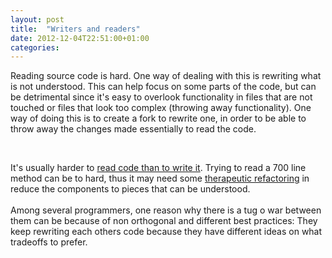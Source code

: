 ```yaml
---
layout: post
title:  "Writers and readers"
date: 2012-12-04T22:51:00+01:00
categories: 
---
```


Reading source code is hard. One way of dealing with this is rewriting what is not understood. This can help focus on some parts of the code, but can be detrimental since it's easy to overlook functionality in files that are not touched or files that look too complex (throwing away functionality). One way of doing this is to create a fork to rewrite one, in order to be able to throw away the changes made essentially to read the code. <div>
<br>
</div>
<div>
It's usually harder to <a href="http://gamedevwithoutacause.com/?p=1329">read code than to write it</a>. Trying to read a 700 line method can be to hard, thus it may need some <a href="https://github.com/kytrinyx/therapeutic-refactoring">therapeutic refactoring</a> in reduce the components to pieces that can be understood.</div>
<div>
<br>
</div>
<div>
Among several programmers, one reason why there is a tug o war between them can be because of non orthogonal and different best practices: They keep rewriting each others code because they have different ideas on what tradeoffs to prefer.</div>
<div style="clear: both;"></div>